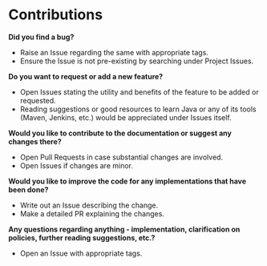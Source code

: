 # Contributions

**Did you find a bug?**
- Raise an Issue regarding the same with appropriate tags.
- Ensure the Issue is not pre-existing by searching under Project Issues.


**Do you want to request or add a new feature?**
- Open Issues stating the utility and benefits of the feature to be added or requested.
- Reading suggestions or good resources to learn Java or any of its tools (Maven, Jenkins, etc.) would be appreciated under Issues itself.


**Would you like to contribute to the documentation or suggest any changes there?**
- Open Pull Requests in case substantial changes are involved.
- Open Issues if changes are minor.


**Would you like to improve the code for any implementations that have been done?**
- Write out an Issue describing the change.
- Make a detailed PR explaining the changes.


**Any questions regarding anything - implementation, clarification on policies, further reading suggestions, etc.?**
- Open an Issue with appropriate tags.
